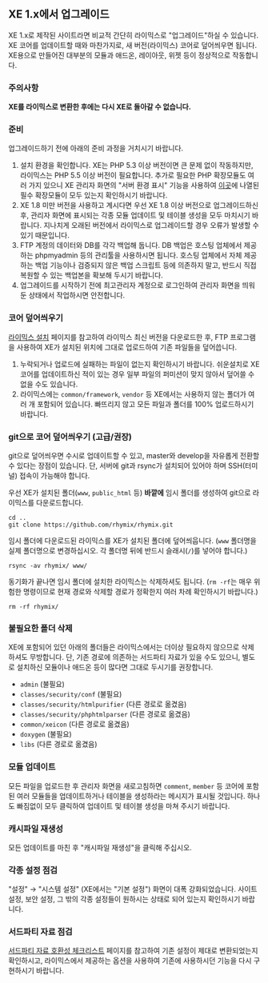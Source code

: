 XE 1.x에서 업그레이드
---------------------

XE 1.x로 제작된 사이트라면 비교적 간단히 라이믹스로 "업그레이드"하실 수 있습니다.
XE 코어를 업데이트할 때와 마찬가지로, 새 버전(라이믹스) 코어로 덮어씌우면 됩니다.
XE용으로 만들어진 대부분의 모듈과 애드온, 레이아웃, 위젯 등이 정상적으로 작동합니다.

### 주의사항

**XE를 라이믹스로 변환한 후에는 다시 XE로 돌아갈 수 없습니다.**

### 준비

업그레이드하기 전에 아래의 준비 과정을 거치시기 바랍니다.

 1. 설치 환경을 확인합니다. XE는 PHP 5.3 이상 버전이면 큰 문제 없이 작동하지만, 라이믹스는 PHP 5.5 이상 버전이 필요합니다.
    추가로 필요한 PHP 확장모듈도 여러 가지 있으니 XE 관리자 화면의 "서버 환경 표시" 기능을 사용하여
    [이곳](https://github.com/rhymix/rhymix/blob/master/README.md)에 나열된 필수 확장모듈이 모두 있는지 확인하시기 바랍니다.
 2. XE 1.8 미만 버전을 사용하고 계시다면 우선 XE 1.8 이상 버전으로 업그레이드하신 후,
    관리자 화면에 표시되는 각종 모듈 업데이트 및 테이블 생성을 모두 마치시기 바랍니다.
    지나치게 오래된 버전에서 라이믹스로 업그레이드할 경우 오류가 발생할 수 있기 때문입니다.
 3. FTP 계정의 데이터와 DB를 각각 백업해 둡니다. DB 백업은 호스팅 업체에서 제공하는 phpmyadmin 등의 관리툴을 사용하시면 됩니다.
    호스팅 업체에서 자체 제공하는 백업 기능이나 검증되지 않은 백업 스크립트 등에 의존하지 말고,
    반드시 직접 복원할 수 있는 백업본을 확보해 두시기 바랍니다.
 4. 업그레이드를 시작하기 전에 최고관리자 계정으로 로그인하여 관리자 화면을 띄워둔 상태에서 작업하시면 안전합니다.

### 코어 덮어씌우기

[라이믹스 설치](install.md) 페이지를 참고하여 라이믹스 최신 버전을 다운로드한 후,
FTP 프로그램을 사용하여 XE가 설치된 위치에 그대로 업로드하여 기존 파일들을 덮어씁니다.

 1. 누락되거나 업로드에 실패하는 파일이 없는지 확인하시기 바랍니다.
    쉬운설치로 XE 코어를 업데이트하신 적이 있는 경우
	일부 파일의 퍼미션이 맞지 않아서 덮어쓸 수 없을 수도 있습니다.
 2. 라이믹스에는 `common/framework`, `vendor` 등 XE에서는 사용하지 않는 폴더가 여러 개 포함되어 있습니다.
    빠뜨리지 않고 모든 파일과 폴더를 100% 업로드하시기 바랍니다.

### git으로 코어 덮어씌우기 (고급/권장)

git으로 덮어씌우면 수시로 업데이트할 수 있고, master와 develop을 자유롭게 전환할 수 있다는 장점이 있습니다.
단, 서버에 git과 rsync가 설치되어 있어야 하며 SSH(터미널) 접속이 가능해야 합니다.

우선 XE가 설치된 폴더(`www`, `public_html` 등) **바깥에** 임시 폴더를 생성하여
git으로 라이믹스를 다운로드합니다.

    cd ..
    git clone https://github.com/rhymix/rhymix.git

임시 폴더에 다운로드된 라이믹스를 XE가 설치된 폴더에 덮어씌웁니다.
(`www` 폴더명을 실제 폴더명으로 변경하십시오. 각 폴더명 뒤에 반드시 슬래시(`/`)를 넣어야 합니다.)

    rsync -av rhymix/ www/

동기화가 끝나면 임시 폴더에 설치한 라이믹스는 삭제하셔도 됩니다.
(`rm -rf`는 매우 위험한 명령이므로 현재 경로와 삭제할 경로가 정확한지 여러 차례 확인하시기 바랍니다.)

    rm -rf rhymix/

### 불필요한 폴더 삭제

XE에 포함되어 있던 아래의 폴더들은 라이믹스에서는 더이상 필요하지 않으므로 삭제하셔도 무방합니다.
단, 기존 경로에 의존하는 서드파티 자료가 있을 수도 있으니, 별도로 설치하신 모듈이나 애드온 등이 많다면
그대로 두시기를 권장합니다.

  - `admin` (불필요)
  - `classes/security/conf` (불필요)
  - `classes/security/htmlpurifier` (다른 경로로 옮겼음)
  - `classes/security/phphtmlparser` (다른 경로로 옮겼음)
  - `common/xeicon` (다른 경로로 옮겼음)
  - `doxygen` (불필요)
  - `libs` (다른 경로로 옮겼음)

### 모듈 업데이트

모든 파일을 업로드한 후 관리자 화면을 새로고침하면 `comment`, `member` 등
코어에 포함된 여러 모듈들을 업데이트하거나 테이블을 생성하라는 메시지가 표시될 것입니다.
하나도 빠짐없이 모두 클릭하여 업데이트 및 테이블 생성을 마쳐 주시기 바랍니다.

### 캐시파일 재생성

모든 업데이트를 마친 후 "캐시파일 재생성"을 클릭해 주십시오.

### 각종 설정 점검

"설정" → "시스템 설정" (XE에서는 "기본 설정") 화면이 대폭 강화되었습니다.
사이트 설정, 보안 설정, 그 밖의 각종 설정들이 원하시는 상태로 되어 있는지 확인하시기 바랍니다.

### 서드파티 자료 점검

[서드파티 자료 호환성 체크리스트](thirdparty-checklist.md) 페이지를 참고하여
기존 설정이 제대로 변환되었는지 확인하시고,
라이믹스에서 제공하는 옵션을 사용하여 기존에 사용하시던 기능을 다시 구현하시기 바랍니다.
